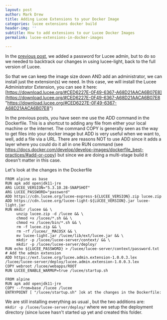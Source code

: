 ```yaml
---
layout: post
author: Mark Drew
title: Adding Lucee Extensions to your Docker Image
categories: lucee extensions docker build
header-img: ''
subtitle: How to add extensions to our Lucee Docker Images
permalink: lucee-extensions-in-docker-images

---
```

In the [previous post](https://markdrew.io/password-for-lucee-docker), we added a password for Lucee admin, but to do so we needed to backtrack our changes in using lucee-light, back to the full version of Lucee.

So that we can keep the image size down AND add an administrator, we can install just the extension(s) we need. In this case, we will install the Lucee Administrator Extension, you can see it here: [https://download.lucee.org/#CED6227E-0F49-6367-A68D21AACA6B07E8](https://download.lucee.org/#CED6227E-0F49-6367-A68D21AACA6B07E8 "https://download.lucee.org/#CED6227E-0F49-6367-A68D21AACA6B07E8")

In the previous posts, you have seen me use the ADD command in the Dockerfile. This is a  shortcut to adding any file from either your local machine or the internet. The command COPY is generally seen as the way to get files into your docker image but ADD is very useful when we want to, well, add a file via a URL. There are reasons NOT to use ADD since it adds a layer where you could do it all in one RUN command (see https://docs.docker.com/develop/develop-images/dockerfile_best-practices/#add-or-copy) but since we are doing a multi-stage build it doesn't matter in this case.

Let's look at the changes in the Dockerfile

    FROM alpine as base
    RUN apk add openjdk11-jre
    ARG LUCEE_VERSION="5.3.10.28-SNAPSHOT"
    ARG LUCEE_PASSWORD="password"
    ADD https://cdn.lucee.org/lucee-express-${LUCEE_VERSION}.zip lucee.zip
    ADD https://cdn.lucee.org/lucee-light-${LUCEE_VERSION}.jar lucee-light.jar
    RUN mkdir /lucee && \
         unzip lucee.zip -d /lucee && \
         chmod +x /lucee/*.sh && \
         chmod +x /lucee/bin/*.sh && \
         rm -f lucee.zip && \
         rm -rf /lucee/__MACOSX && \
         mv lucee-light.jar /lucee/lib/ext/lucee.jar && \
         mkdir -p /lucee/lucee-server/context/ && \
         mkdir -p /lucee/lucee-server/deploy/
    RUN echo ${LUCEE_PASSWORD} > /lucee/lucee-server/context/password.txt 
    # Add the admin extension
    ADD https://ext.lucee.org/lucee.admin.extension-1.0.0.3.lex /lucee/lucee-server/deploy/lucee.admin.extension-1.0.0.3.lex
    COPY webroot /lucee/webapps/ROOT
    RUN LUCEE_ENABLE_WARMUP=true /lucee/startup.sh
    
    FROM alpine
    RUN apk add openjdk11-jre
    COPY --from=base /lucee /lucee
    ENTRYPOINT [ "/lucee/startup.sh" ]ok at the changes in the Dockerfile:

We are still installing everything as usual , but the two additions are:  
`mkdir -p /lucee/lucee-server/deploy/` where we setup the deployment directory (since lucee hasn't started up yet and created this folder.